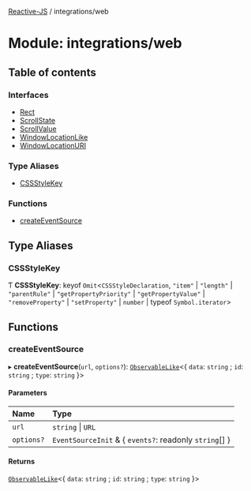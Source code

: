 [Reactive-JS](../README.md) / integrations/web

# Module: integrations/web

## Table of contents

### Interfaces

- [Rect](../interfaces/integrations_web.Rect.md)
- [ScrollState](../interfaces/integrations_web.ScrollState.md)
- [ScrollValue](../interfaces/integrations_web.ScrollValue.md)
- [WindowLocationLike](../interfaces/integrations_web.WindowLocationLike.md)
- [WindowLocationURI](../interfaces/integrations_web.WindowLocationURI.md)

### Type Aliases

- [CSSStyleKey](integrations_web.md#cssstylekey)

### Functions

- [createEventSource](integrations_web.md#createeventsource)

## Type Aliases

### CSSStyleKey

Ƭ **CSSStyleKey**: keyof `Omit`<`CSSStyleDeclaration`, ``"item"`` \| ``"length"`` \| ``"parentRule"`` \| ``"getPropertyPriority"`` \| ``"getPropertyValue"`` \| ``"removeProperty"`` \| ``"setProperty"`` \| `number` \| typeof `Symbol.iterator`\>

## Functions

### createEventSource

▸ **createEventSource**(`url`, `options?`): [`ObservableLike`](../interfaces/rx.ObservableLike.md)<{ `data`: `string` ; `id`: `string` ; `type`: `string`  }\>

#### Parameters

| Name | Type |
| :------ | :------ |
| `url` | `string` \| `URL` |
| `options?` | `EventSourceInit` & { `events?`: readonly `string`[]  } |

#### Returns

[`ObservableLike`](../interfaces/rx.ObservableLike.md)<{ `data`: `string` ; `id`: `string` ; `type`: `string`  }\>
